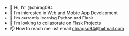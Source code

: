 - 👋 Hi, I’m @chirag094
- 👀 I’m interested in Web and Mobile App Development
- 🌱 I’m currently learning Python and Flask
- 💞️ I’m looking to collaborate on Flask Projects
- 📫 How to reach me just email chiragsd94@hotmail.com

<!---
chirag094/chirag094 is a ✨ special ✨ repository because its `README.md` (this file) appears on your GitHub profile.
You can click the Preview link to take a look at your changes.
--->
